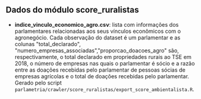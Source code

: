 ## Dados do módulo score_ruralistas

- **indice_vinculo_economico_agro.csv**: lista com informações dos parlamentares relacionadas aos seus vínculos econômicos com o agronegócio. Cada observação do dataset é um parlamentar e as colunas "total_declarado", "numero_empresas_associadas","proporcao_doacoes_agro" são, respectivamente, o total declarado em propriedades rurais ao TSE em 2018, o número de empresas nas quais o parlamentar é sócio e a razão entre as doações recebidas pelo parlamentar de pessoas sócias de empresas agrícolas e o total de doações recebidas pelo parlamentar. Gerado pelo script `parlametria/crawler/score_ruralistas/export_score_ambientalista.R`. 